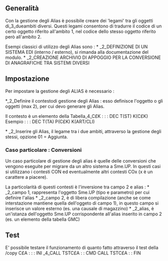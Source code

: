 ## Generalità
Con la gestione degli Alias è possibile creare dei  'legami' tra gli oggetti di_3_dueambiti diversi.
Questi legami consentono di tradurre il codice di un certo  oggetto riferito all'ambito 1, nel codice dello stesso oggetto riferito però all'ambito 2.

Esempi classici di utilizzo degli Alias sono : 
 \* _2_DEFINIZIONE DI UN SISTEMA EDI (interno / esterno), si rimanda alla documentazione del modulo.
 \* _2_CREAZIONE  ARCHIVIO  DI  APPOGGIO  PER  LA CONVERSIONE  DI ANAGRAFICHE TRA SISTEMI DIVERSI

## Impostazione
Per impostare la gestione degli ALIAS è necessario : 

 \*_2_Definire il contestodi  gestione degli Alias :  esso definisce l'oggetto o gli oggetti (max 2), per cui devo generare gli Alias.

Il contesto è un elemento della Tabella_4_C£K : 
 :  : DEC T(ST) K(C£K)
Esempio : 
 :  : DEC T(TA) P(C£K) K(ART/CLI)

 \* _2_Inserire gli Alias, il legame tra i due ambiti, attraverso la gestione degli stessi, opzione 01 = Aggiunta.

### Caso particolare :  Conversioni
Un caso particolare di gestione degli alias è quelle delle conversioni che vengono eseguite per migrare da un altro sistema a Sme.UP.
In questi casi si utilizzano i contesti CON ed eventualmente altri contesti COx (x è un carattere a piacere).

La particolarità di questi contesti è l'inversione tra campo 2 e alias : 
 \* _2_campo 1, rappresenta l'oggetto Sme.UP (tipo e parametro) per cui definire l'alias
 \* _2_campo 2, è di libera compilazione (anche se come interstazione mantiene quella dell'oggeto di campo 1), in questo campo si inserisce un valore esterno (es. una causale di magazzino)
 \* _2_alias, è un'istanza dell'oggetto Sme.UP corrispondente all'alias inserito in campo 2 (es. un elemento della tabella GMC)

## Test
E' possibile testare il funzionamento di quanto fatto attraverso il test della /copy C£A : 
 :  : INI _4_CALL TSTC£A
 :  : CMD CALL TSTC£A
 :  : FIN

